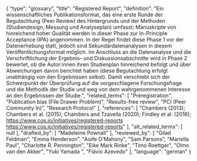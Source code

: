 {
    "type": "glossary",
    "title": "Registered Report",
    "definition": "Ein wissenschaftliches Publikationsformat, das eine erste Runde der Begutachtung (Peer Review) des Hintergrunds und der Methoden (Studiendesign, Messung und Analyseplan) umfasst; Manuskripte von hinreichend hoher Qualität werden in dieser Phase zur In-Principle Acceptance (IPA) angenommen. In der Regel findet diese Phase 1 vor der Datenerhebung statt, jedoch sind Sekundärdatenanalysen in diesem Veröffentlichungsformat möglich. Im Anschluss an die Datenanalyse und die Verschriftlichung der Ergebnis- und Diskussionsabschnitte wird in Phase 2 bewertet, ob die Autor:innen ihren Studienplan hinreichend befolgt und über Abweichungen davon berichtet haben (diese Begutachtung erfolgt unabhängig von den Ergebnissen selbst). Damit verschiebt sich der Schwerpunkt der Überprüfung auf die vorgeschlagene Forschungsfrage und die Methodik der Studie und weg von dem wahrgenommenen Interesse an den Ergebnissen der Studie.",
    "related_terms": [
        "Preregistration",
        "Publication bias (File Drawer Problem)",
        "Results-free review",
        "PCI (Peer Community In)",
        "Research Protocol"
    ],
    "references": [
        "Chambers (2013); Chambers et al. (2015); Chambers and Tzavella (2020); Findley et al. (2016); https://www.cos.io/initiatives/registered-reports https://www.cos.io/initiatives/registered-reports"
    ],
    "alt_related_terms": [
        null
    ],
    "drafted_by": [
        "Madeleine Pownall"
    ],
    "reviewed_by": [
        "Gilad Feldman",
        "Emma Henderson",
        "Aoife O’Mahony",
        "Sam Parsons",
        "Mariella Paul",
        "Charlotte R. Pennington",
        "Eike Mark Rinke",
        "Timo Roettger",
        "Olmo van den Akker",
        "Yuki Yamada ",
        "Flávio Azevedo"
    ],
    "language": "german"
}